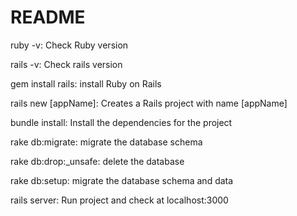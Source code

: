 # README

ruby -v: Check Ruby version

rails -v: Check rails version

gem install rails: install Ruby on Rails

rails new [appName]: Creates a Rails project with name [appName]

bundle install: Install the dependencies for the project

rake db:migrate: migrate the database schema

rake db:drop:_unsafe: delete the database

rake db:setup: migrate the database schema and data

rails server: Run project and check at localhost:3000

